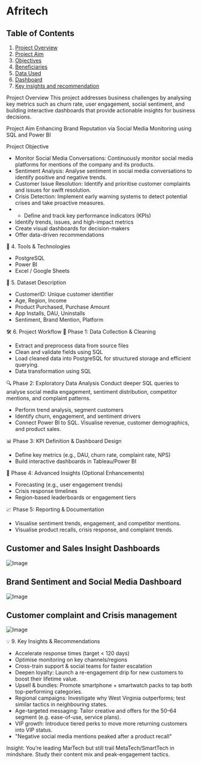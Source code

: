 # Afritech

## Table of Contents
1. [Project Overview](#Project-Overview)
2. [Project Aim](#Project-Aim)
3. [Objectives](#objectives)  
4. [Beneficiaries](#beneficiaries)  
5. [Data Used](#data-used)  
6. [Dashboard](#dashboard)
7. [Key insights and recommendation](#key-insights-and-recommendation)  

Project Overview
This project addresses business challenges by analysing key metrics such as churn rate, user engagement, social sentiment, and building interactive dashboards that provide actionable insights for business decisions.

Project Aim
Enhancing Brand Reputation via Social Media Monitoring using SQL and Power BI

Project Objective
- Monitor Social Media Conversations: Continuously monitor social media platforms for mentions of the company and its products.
- Sentiment Analysis: Analyse sentiment in social media conversations to identify positive and negative trends.
- Customer Issue Resolution: Identify and prioritise customer complaints and issues for swift resolution.
- Crisis Detection: Implement early warning systems to detect potential crises and take proactive measures.
- - Define and track key performance indicators (KPIs)
- Identify trends, issues, and high-impact metrics
- Create visual dashboards for decision-makers
- Offer data-driven recommendations

🔧 4. Tools & Technologies
- PostgreSQL 
- Power BI
- Excel / Google Sheets

📂 5. Dataset Description
- CustomerID: Unique customer identifier
- Age, Region, Income
- Product Purchased, Purchase Amount
- App Installs, DAU, Uninstalls
- Sentiment, Brand Mention, Platform

🛠️ 6. Project Workflow
🧹 Phase 1: Data Collection & Cleaning
- Extract and preprocess data from source files
- Clean and validate fields using SQL
- Load cleaned data into PostgreSQL for structured storage and efficient querying.
- Data transformation using SQL

🔍 Phase 2: Exploratory Data Analysis
Conduct deeper SQL queries to analyse social media engagement, sentiment distribution, competitor mentions, and complaint patterns.
- Perform trend analysis, segment customers
- Identify churn, engagement, and sentiment drivers
- Connect Power BI to SQL. Visualise revenue, customer demographics, and product sales.

📊 Phase 3: KPI Definition & Dashboard Design
- Define key metrics (e.g., DAU, churn rate, complaint rate, NPS)
- Build interactive dashboards in Tableau/Power BI

🔮 Phase 4: Advanced Insights (Optional Enhancements)
- Forecasting (e.g., user engagement trends)
- Crisis response timelines
- Region-based leaderboards or engagement tiers

📈 Phase 5: Reporting & Documentation
- Visualise sentiment trends, engagement, and competitor mentions.
- Visualise product recalls, crisis response, and complaint trends.

## Customer and Sales Insight Dashboards
![Image](https://github.com/user-attachments/assets/bf7f80ec-8fe1-4268-8a30-b789bce5fb4d)

## Brand Sentiment and Social Media Dashboard
![Image](https://github.com/user-attachments/assets/6fcca766-b521-44b1-b493-05e02bc62d20)

## Customer complaint and Crisis management
![Image](https://github.com/user-attachments/assets/3bfdde8d-2371-4b99-850c-c4f13ef5526f)


💡 9. Key Insights & Recommendations
- Accelerate response times (target < 120 days)
- Optimise monitoring on key channels/regions
- Cross-train support & social teams for faster escalation
- Deepen loyalty: Launch a re-engagement drip for new customers to boost their lifetime value.
- Upsell & bundles: Promote smartphone + smartwatch packs to tap both top-performing categories.
- Regional campaigns: Investigate why West Virginia outperforms; test similar tactics in neighbouring states.
- Age-targeted messaging: Tailor creative and offers for the 50–64 segment (e.g. ease-of-use, service plans).
- VIP growth: Introduce tiered perks to move more returning customers into VIP status.
- "Negative social media mentions peaked after a product recall"

Insight: You’re leading MarTech but still trail MetaTech/SmartTech in mindshare. Study their content mix and peak-engagement tactics.
